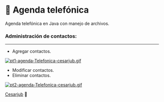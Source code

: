 # 📒 Agenda telefónica

Agenda telefónica en Java con manejo de archivos.

### Administración de contactos:

----

- Agregar contactos.

[![pt1-agenda-Telefonica-cesarjub.gif](https://i.postimg.cc/SR4NV5rz/pt1-agenda-Telefonica-cesarjub.gif)](https://postimg.cc/njdJh3NH)

- Modificar contactos.
- Eliminar contactos.

[![pt2-agenda-Telefonica-cesarjub.gif](https://i.postimg.cc/X77ybGfB/pt2-agenda-Telefonica-cesarjub.gif)](https://postimg.cc/7bdL1LQq)

[Cesarjub](https://github.com/Cesarjub) 🙂
